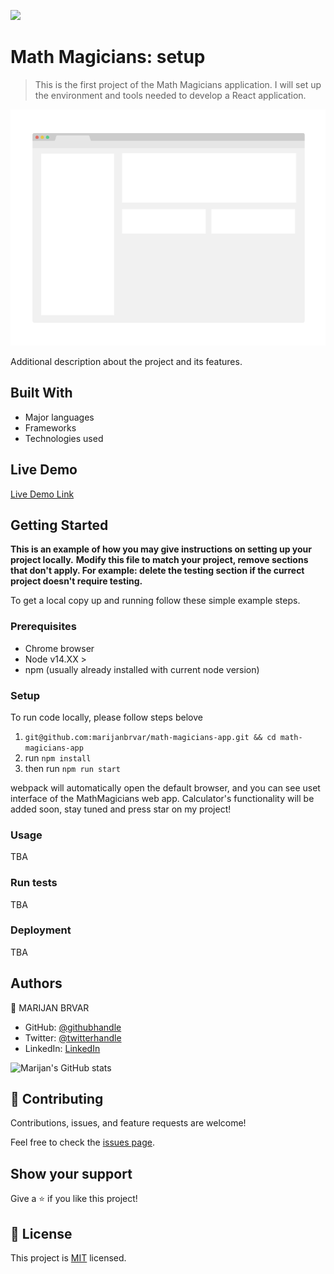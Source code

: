 ![](https://img.shields.io/badge/Microverse-blueviolet)

# Math Magicians: setup

> This is the first project of the Math Magicians application. I will set up the environment and tools needed to develop a React application.

![screenshot](./app_screenshot.png)

Additional description about the project and its features.

## Built With

- Major languages
- Frameworks
- Technologies used

## Live Demo

[Live Demo Link](https://marijanbrvar.github.io/math-magicians-app/)


## Getting Started

**This is an example of how you may give instructions on setting up your project locally.**
**Modify this file to match your project, remove sections that don't apply. For example: delete the testing section if the currect project doesn't require testing.**


To get a local copy up and running follow these simple example steps.

### Prerequisites
- Chrome browser
- Node v14.XX >
- npm (usually already installed with current node version)

### Setup
To run code locally, please follow steps belove
1. `git@github.com:marijanbrvar/math-magicians-app.git && cd math-magicians-app`
2. run `npm install`
3. then run `npm run start`

webpack will automatically open the default browser, and you can see uset interface of the MathMagicians web app.
Calculator's functionality will be added soon, stay tuned and press star on my project!
### Usage
TBA
### Run tests
TBA

### Deployment
TBA


## Authors

👤 MARIJAN BRVAR

- GitHub: [@githubhandle](https://github.com/marijanbrvar)
- Twitter: [@twitterhandle](https://twitter.com/marijanbrvar)
- LinkedIn: [LinkedIn](https://linkedin.com/in/marijanbrvar)

![Marijan's GitHub stats](https://github-readme-stats.vercel.app/api?username=marijanbrvar&count_private=true&theme=dark&show_icons=true)


## 🤝 Contributing

Contributions, issues, and feature requests are welcome!

Feel free to check the [issues page](../../issues/).

## Show your support

Give a ⭐️ if you like this project!

## 📝 License

This project is [MIT](./MIT.md) licensed.
